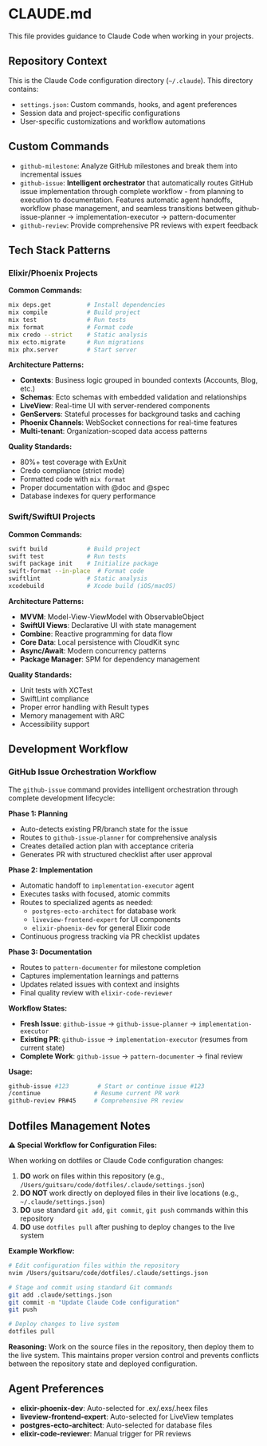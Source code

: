 # CLAUDE.md

This file provides guidance to Claude Code when working in your projects.

## Repository Context

This is the Claude Code configuration directory (`~/.claude`). This directory contains:

- `settings.json`: Custom commands, hooks, and agent preferences
- Session data and project-specific configurations
- User-specific customizations and workflow automations

## Custom Commands

- `github-milestone`: Analyze GitHub milestones and break them into incremental issues
- `github-issue`: **Intelligent orchestrator** that automatically routes GitHub issue implementation through complete workflow - from planning to execution to documentation. Features automatic agent handoffs, workflow phase management, and seamless transitions between github-issue-planner → implementation-executor → pattern-documenter
- `github-review`: Provide comprehensive PR reviews with expert feedback

## Tech Stack Patterns

### Elixir/Phoenix Projects

**Common Commands:**
```bash
mix deps.get          # Install dependencies
mix compile           # Build project
mix test              # Run tests
mix format            # Format code
mix credo --strict    # Static analysis
mix ecto.migrate      # Run migrations
mix phx.server        # Start server
```

**Architecture Patterns:**
- **Contexts**: Business logic grouped in bounded contexts (Accounts, Blog, etc.)
- **Schemas**: Ecto schemas with embedded validation and relationships
- **LiveView**: Real-time UI with server-rendered components
- **GenServers**: Stateful processes for background tasks and caching
- **Phoenix Channels**: WebSocket connections for real-time features
- **Multi-tenant**: Organization-scoped data access patterns

**Quality Standards:**
- 80%+ test coverage with ExUnit
- Credo compliance (strict mode)
- Formatted code with `mix format`
- Proper documentation with @doc and @spec
- Database indexes for query performance

### Swift/SwiftUI Projects

**Common Commands:**
```bash
swift build           # Build project
swift test            # Run tests  
swift package init    # Initialize package
swift-format --in-place  # Format code
swiftlint             # Static analysis
xcodebuild            # Xcode build (iOS/macOS)
```

**Architecture Patterns:**
- **MVVM**: Model-View-ViewModel with ObservableObject
- **SwiftUI Views**: Declarative UI with state management
- **Combine**: Reactive programming for data flow
- **Core Data**: Local persistence with CloudKit sync
- **Async/Await**: Modern concurrency patterns
- **Package Manager**: SPM for dependency management

**Quality Standards:**
- Unit tests with XCTest
- SwiftLint compliance
- Proper error handling with Result types
- Memory management with ARC
- Accessibility support

## Development Workflow

### GitHub Issue Orchestration Workflow

The `github-issue` command provides intelligent orchestration through complete development lifecycle:

**Phase 1: Planning** 
- Auto-detects existing PR/branch state for the issue
- Routes to `github-issue-planner` for comprehensive analysis
- Creates detailed action plan with acceptance criteria
- Generates PR with structured checklist after user approval

**Phase 2: Implementation**
- Automatic handoff to `implementation-executor` agent
- Executes tasks with focused, atomic commits
- Routes to specialized agents as needed:
  - `postgres-ecto-architect` for database work
  - `liveview-frontend-expert` for UI components
  - `elixir-phoenix-dev` for general Elixir code
- Continuous progress tracking via PR checklist updates

**Phase 3: Documentation**
- Routes to `pattern-documenter` for milestone completion
- Captures implementation learnings and patterns
- Updates related issues with context and insights
- Final quality review with `elixir-code-reviewer`

**Workflow States:**
- **Fresh Issue**: `github-issue` → `github-issue-planner` → `implementation-executor`
- **Existing PR**: `github-issue` → `implementation-executor` (resumes from current state)
- **Complete Work**: `github-issue` → `pattern-documenter` → final review

**Usage:**
```bash
github-issue #123        # Start or continue issue #123
/continue               # Resume current PR work  
github-review PR#45     # Comprehensive PR review
```

## Dotfiles Management Notes

**⚠️ Special Workflow for Configuration Files:**

When working on dotfiles or Claude Code configuration changes:
1. **DO** work on files within this repository (e.g., `/Users/guitsaru/code/dotfiles/.claude/settings.json`)
2. **DO NOT** work directly on deployed files in their live locations (e.g., `~/.claude/settings.json`)
3. **DO** use standard `git add`, `git commit`, `git push` commands within this repository
4. **DO** use `dotfiles pull` after pushing to deploy changes to the live system

**Example Workflow:**
```bash
# Edit configuration files within the repository
nvim /Users/guitsaru/code/dotfiles/.claude/settings.json

# Stage and commit using standard Git commands
git add .claude/settings.json
git commit -m "Update Claude Code configuration"
git push

# Deploy changes to live system
dotfiles pull
```

**Reasoning:** Work on the source files in the repository, then deploy them to the live system. This maintains proper version control and prevents conflicts between the repository state and deployed configuration.

## Agent Preferences

- **elixir-phoenix-dev**: Auto-selected for .ex/.exs/.heex files
- **liveview-frontend-expert**: Auto-selected for LiveView templates
- **postgres-ecto-architect**: Auto-selected for database files
- **elixir-code-reviewer**: Manual trigger for PR reviews